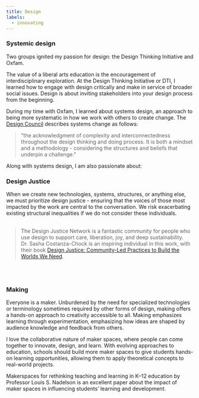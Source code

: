 ```yaml
---
title: Design 
labels: 
  - innovating
---
```


<h3>Systemic design</h3>

Two groups ignited my passion for design: the Design Thinking Initiative and Oxfam.

  The value of a liberal arts education is the encouragement of interdisciplinary exploration. At the Design Thinking Initiative or DTI, I learned how to engage with design critically and make in service of broader social issues. Design is about inviting stakeholders into your design process from the beginning.

  During my time with Oxfam, I learned about systems design, an approach to being more systematic in how we work with others to create change. The <a href="https://www.designcouncil.org.uk/our-resources/systemic-design-framework/">Design Council</a> describes systems change as follows: 
  
  > "the acknowledgment of complexity and interconnectedness throughout the design thinking and doing process. It is both a mindset and a methodology - considering the structures and beliefs that underpin a challenge."

  Along with systems design, I am also passionate about: </p>


<h3>Design Justice</h3>

<p>

When we create new technologies, systems, structures, or anything else, we must prioritize design justice - ensuring that the voices of those most impacted by the work are central to the conversation. We risk exacerbating existing structural inequalities if we do not consider these individuals.<br><br> 
>The Design Justice Network is a fantastic community for people who use design to support care, liberation, joy, and deep sustainability.<br>
>Dr. Sasha Costanza-Chock is an inspiring individual in this work, with their book <a href="https://designjustice.mitpress.mit.edu/">Design Justice: Community-Led Practices to Build the Worlds We Need</a>.
</p>
<br><br> 

<h3>Making</h3>
Everyone is a maker. Unburdened by the need for specialized technologies or terminology sometimes required by other forms of design, making offers a hands-on approach to creativity accessible to all. Making emphasizes learning through experimentation, emphasizing how ideas are shaped by audience knowledge and feedback from others.<br>

I love the collaborative nature of maker spaces, where people can come together to innovate, design, and learn. With evolving approaches to education, schools should build more maker spaces to give students hands-on learning opportunities, allowing them to apply theoretical concepts to real-world projects.<br>

Makerspaces for rethinking teaching and learning in K–12 education by Professor Louis S. Nadelson is an excellent paper about the impact of maker spaces in influencing students’ learning and development.<br>
